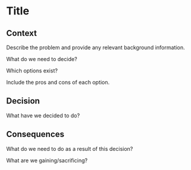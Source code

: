 # Title

## Context

Describe the problem and provide any relevant background information.

What do we need to decide?

Which options exist?

Include the pros and cons of each option.

## Decision

What have we decided to do?

## Consequences

What do we need to do as a result of this decision?

What are we gaining/sacrificing?
